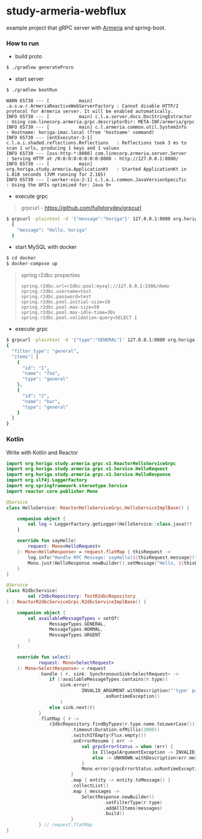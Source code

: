 study-armeria-webflux
=====

example project that gRPC server with [Armeria](https://github.com/line/armeria) and spring-boot.

### How to run
- build proto

```bash
$ ./gradlew generateProro
```

- start server

```bash
$ ./gradlew bootRun
```

```
WARN 65730 --- [           main] .a.s.w.r.ArmeriaReactiveWebServerFactory : Cannot disable HTTP/2 protocol for Armeria server. It will be enabled automatically.
INFO 65730 --- [           main] c.l.a.server.docs.DocStringExtractor     : Using com.linecorp.armeria.grpc.descriptorDir: META-INF/armeria/grpc
INFO 65730 --- [           main] c.l.armeria.common.util.SystemInfo       : Hostname: horiga-imac.local (from 'hostname' command)
INFO 65730 --- [entExecutor-3-1] c.l.a.i.shaded.reflections.Reflections   : Reflections took 3 ms to scan 1 urls, producing 1 keys and 1 values
INFO 65730 --- [oss-http-*:8080] com.linecorp.armeria.server.Server       : Serving HTTP at /0:0:0:0:0:0:0:0:8080 - http://127.0.0.1:8080/
INFO 65730 --- [           main] org.horiga.study.armeria.ApplicationKt   : Started ApplicationKt in 1.818 seconds (JVM running for 2.165)
INFO 65730 --- [-worker-nio-2-1] c.l.a.i.common.JavaVersionSpecific       : Using the APIs optimized for: Java 9+

```

- execute grpc

> grpcurl - https://github.com/fullstorydev/grpcurl

```bash
$ grpcurl -plaintext -d '{"message":"horiga"}' 127.0.0.1:8080 org.horiga.study.armeria.grpc.v1.HelloService/SayHello
  {
    "message": "Hello, horiga"
  }
```

- start MySQL with docker

```bash
$ cd docker
$ docker-compose up
```

> spring r2dbc properties
> ```$xslt
> spring.r2dbc.url=r2dbc:pool:mysql://127.0.0.1:3306/demo
> spring.r2dbc.username=test
> spring.r2dbc.password=test
> spring.r2dbc.pool.initial-size=10
> spring.r2dbc.pool.max-size=50
> spring.r2dbc.pool.max-idle-time=30s
> spring.r2dbc.pool.validation-query=SELECT 1
> ```

- execute grpc

```bash
$ grpcurl -plaintext -d '{"type":"GENERAL"}' 127.0.0.1:8080 org.horiga.study.armeria.grpc.v1.R2dbcService/Select
{
  "filter_type": "general",
  "items": [
    {
      "id": "1",
      "name": "foo",
      "type": "general"
    },
    {
      "id": "2",
      "name": "bar",
      "type": "general"
    }
  ]
}
```

### Kotlin

Write with Kotlin and Reactor

```Kotlin
import org.horiga.study.armeria.grpc.v1.ReactorHelloServiceGrpc
import org.horiga.study.armeria.grpc.v1.Service.HelloRequest
import org.horiga.study.armeria.grpc.v1.Service.HelloResponse
import org.slf4j.LoggerFactory
import org.springframework.stereotype.Service
import reactor.core.publisher.Mono

@Service
class HelloService: ReactorHelloServiceGrpc.HelloServiceImplBase() {

    companion object {
        val log = LoggerFactory.getLogger(HelloService::class.java)!!
    }

    override fun sayHello(
        request: Mono<HelloRequest>
    ): Mono<HelloResponse> = request.flatMap { thisRequest ->
        log.info("Handle RPC Message: sayHello(${thisRequest.message})")
        Mono.just(HelloResponse.newBuilder().setMessage("Hello, ${thisRequest.message}").build())
    }
}
```

```Kotlin
@Service
class R2dbcService(
        val r2dbcRepository: TestR2dbcRepository
) : ReactorR2dbcServiceGrpc.R2dbcServiceImplBase() {

    companion object {
        val availableMessageTypes = setOf(
                MessageTypes.GENERAL,
                MessageTypes.NORMAL,
                MessageTypes.URGENT
        )
    }

    override fun select(
            request: Mono<SelectRequest>
    ): Mono<SelectResponse> = request
            .handle { r, sink: SynchronousSink<SelectRequest> ->
                if (!availableMessageTypes.contains(r.type))
                    sink.error(
                            INVALID_ARGUMENT.withDescription("'type' parameter ignored")
                                    .asRuntimeException()
                    )
                else sink.next(r)
            }
            .flatMap { r ->
                r2dbcRepository.findByTypes(r.type.name.toLowerCase())
                        .timeout(Duration.ofMillis(3000))
                        .switchIfEmpty(Flux.empty())
                        .onErrorResume { err ->
                            val grpcErrorStatus = when (err) {
                                is IllegalArgumentException -> INVALID_ARGUMENT.withDescription("<test>")
                                else -> UNKNOWN.withDescription(err.message)
                            }
                            Mono.error(grpcErrorStatus.asRuntimeException())
                        }
                        .map { entity -> entity.toMessage() }
                        .collectList()
                        .map { messages ->
                            SelectResponse.newBuilder()
                                    .setFilterType(r.type)
                                    .addAllItems(messages)
                                    .build()
                        }
            } // request.flatMap
}
```
